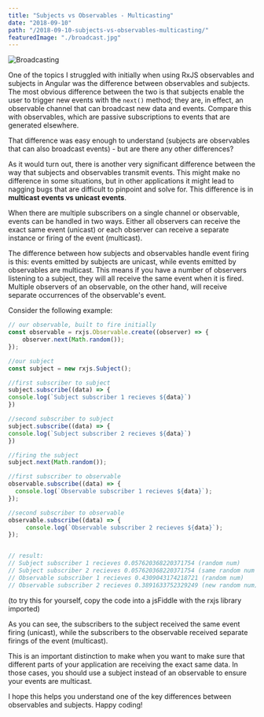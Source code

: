 ```yaml
---
title: "Subjects vs Observables - Multicasting"
date: "2018-09-10"
path: "/2018-09-10-subjects-vs-observables-multicasting/"
featuredImage: "./broadcast.jpg"
---
```

![Broadcasting](./broadcast.jpg)

One of the topics I struggled with initially when using RxJS observables and subjects in Angular was the difference between observables and subjects. 
The most obvious difference between the two is that subjects enable the user to trigger new events with the `next()` method; they are, in effect, an observable channel
that can broadcast new data and events. Compare this with observables, which are passive subscriptions to events that are generated elsewhere.

That difference was easy enough to understand (subjects are observables that can also broadcast events) - but are there any other differences?

As it would turn out, there is another very significant difference between the way that subjects and observables transmit events. This might make no difference in some situations,
but in other applications it might lead to nagging bugs that are difficult to pinpoint and solve for. This difference is in **multicast events vs unicast events**.

When there are multiple subscribers on a single channel or observable, events can be handled in two ways. Either all observers can receive the exact same
event (unicast) or each observer can receive a separate instance or firing of the event (multicast). 

The difference between how subjects and observables handle event firing is this: events emitted by subjects are unicast, while events emitted by 
observables are multicast. This means if you have a number of observers listening to a subject, they will all receive the same event when it is fired.
Multiple observers of an observable, on the other hand, will receive separate occurrences of the observable's event.

Consider the following example: 

```js
// our observable, built to fire initially
const observable = rxjs.Observable.create((observer) => {
    observer.next(Math.random());
});

//our subject
const subject = new rxjs.Subject();

//first subscriber to subject
subject.subscribe((data) => {
console.log(`Subject subscriber 1 recieves ${data}`)
})

//second subscriber to subject
subject.subscribe((data) => {
console.log(`Subject subscriber 2 recieves ${data}`)
})

//firing the subject
subject.next(Math.random());

//first subscriber to observable
observable.subscribe((data) => {
  console.log(`Observable subscriber 1 recieves ${data}`);
});

//second subscriber to observable
observable.subscribe((data) => {
     console.log(`Observable subscriber 2 recieves ${data}`); 
});


// result:
// Subject subscriber 1 recieves 0.057620368220371754 (random num)
// Subject subscriber 2 recieves 0.057620368220371754 (same random num as sub 1)
// Observable subscriber 1 recieves 0.4309043174218721 (random num)
// Observable subscriber 2 recieves 0.3891633752329249 (new random num)


```
(to try this for yourself, copy the code into a jsFiddle with the rxjs library imported)

As you can see, the subscribers to the subject received the same event firing (unicast), while the subscribers to the observable received separate firings of the event (multicast).

This is an important distinction to make when you want to make sure that different parts of your application are receiving the exact same data. 
In those cases, you should use a subject instead of an observable to ensure your events are multicast.

I hope this helps you understand one of the key differences between observables and subjects. Happy coding!